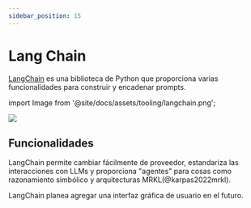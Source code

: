 ```yaml
---
sidebar_position: 15
---
```


# Lang Chain

[LangChain](https://github.com/hwchase17/langchain/) es una biblioteca de Python que proporciona varias funcionalidades para construir y encadenar prompts.

import Image from '@site/docs/assets/tooling/langchain.png';

<div style={{textAlign: 'center'}}>
  <img src={Image} style={{width: "750px"}} />
</div>

## Funcionalidades

LangChain permite cambiar fácilmente de proveedor, estandariza las interacciones con LLMs y proporciona "agentes" para cosas como razonamiento simbólico y arquitecturas MRKL(@karpas2022mrkl).

LangChain planea agregar una interfaz gráfica de usuario en el futuro.

